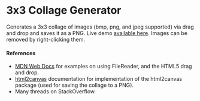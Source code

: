# 3x3 Collage Generator
Generates a 3x3 collage of images (bmp, png, and jpeg supported) via drag and drop and saves it as a PNG.
Live demo [available here](https://people.rit.edu/~zsd7200/3x3/).
Images can be removed by right-clicking them.

#### References
- [MDN Web Docs](https://developer.mozilla.org/en-US/) for examples on using FileReader, and the HTML5 drag and drop.
- [html2canvas](https://html2canvas.hertzen.com/) documentation for implementation of the html2canvas package (used for saving the collage to a PNG).
- Many threads on StackOverflow.